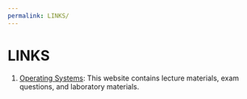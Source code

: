 ```yaml
---
permalink: LINKS/
---
```


# LINKS

1. [Operating Systems](https://os.vlsm.org): This website contains lecture materials, exam questions, and laboratory materials.

